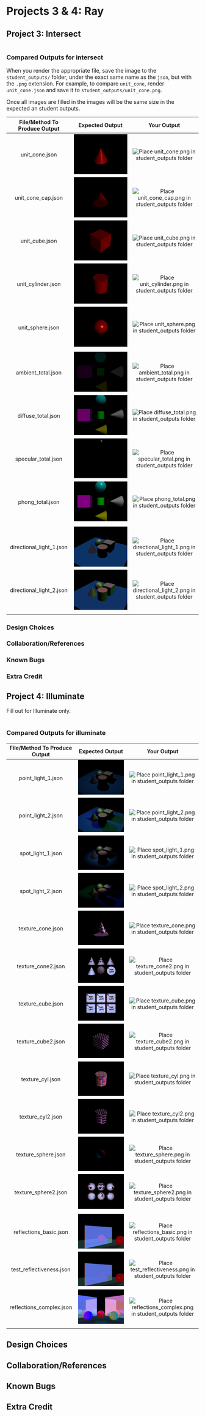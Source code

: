 # Projects 3 & 4: Ray 
## Project 3: Intersect
#
### Compared Outputs for intersect
When you render the appropriate file, save the image to the `student_outputs/` folder, under the exact same name as the `json`, but with the `.png` extension. For example, to compare `unit_cone`, render `unit_cone.json` and save it to `student_outputs/unit_cone.png`.

Once all images are filled in the images will be the same size in the expected an student outputs. 

| File/Method To Produce Output | Expected Output | Your Output |
| :---------------------------------------: | :--------------------------------------------------: | :-------------------------------------------------: |
| unit_cone.json |  ![expected_outputs/unit_cone.png](expected_outputs/unit_cone.png) | ![Place unit_cone.png in student_outputs folder](student_outputs/unit_cone.png) |
| unit_cone_cap.json | ![expected_outputs/unit_cone_cap.png](expected_outputs/unit_cone_cap.png) | ![Place unit_cone_cap.png in student_outputs folder](student_outputs/unit_cone_cap.png) |
| unit_cube.json | ![expected_outputs/unit_cube.png](expected_outputs/unit_cube.png) | ![Place unit_cube.png in student_outputs folder](student_outputs/unit_cube.png) |
| unit_cylinder.json | ![expected_outputs/unit_cylinder.png](expected_outputs/unit_cylinder.png) | ![Place unit_cylinder.png in student_outputs folder](student_outputs/unit_cylinder.png) |
| unit_sphere.json | ![expected_outputs/unit_sphere.png](expected_outputs/unit_sphere.png) | ![Place unit_sphere.png in student_outputs folder](student_outputs/unit_sphere.png) |
|  |  |  |  |
| ambient_total.json | ![expected_outputs/ambient_total.png](expected_outputs/ambient_total.png) | ![Place ambient_total.png in student_outputs folder](student_outputs/ambient_total.png) |
| diffuse_total.json | ![expected_outputs/diffuse_total.png](expected_outputs/diffuse_total.png) | ![Place diffuse_total.png in student_outputs folder](student_outputs/diffuse_total.png) |
| specular_total.json | ![expected_outputs/specular_total.png](expected_outputs/specular_total.png) | ![Place specular_total.png in student_outputs folder](student_outputs/specular_total.png) |
| phong_total.json | ![expected_outputs/phong_total.png](expected_outputs/phong_total.png) | ![Place phong_total.png in student_outputs folder](student_outputs/phong_total.png) |
|  |  |  |  |
| directional_light_1.json | ![expected_outputs/directional_light_1.png](expected_outputs/directional_light_1.png) | ![Place directional_light_1.png in student_outputs folder](student_outputs/directional_light_1.png) |
| directional_light_2.json | ![expected_outputs/directional_light_2.png](expected_outputs/directional_light_2.png) | ![Place directional_light_2.png in student_outputs folder](student_outputs/directional_light_2.png) |
|  |  |  |  |

### Design Choices

### Collaboration/References

### Known Bugs

### Extra Credit

## Project 4: Illuminate

Fill out for Illuminate only.
#
### Compared Outputs for illuminate


| File/Method To Produce Output | Expected Output | Your Output |
| :---------------------------------------: | :--------------------------------------------------: | :-------------------------------------------------: | 
| point_light_1.json |  ![expected_outputs/point_light_1.png](expected_outputs/point_light_1.png) | ![Place point_light_1.png in student_outputs folder](student_outputs/point_light_1.png) |
| point_light_2.json |  ![expected_outputs/point_light_2.png](expected_outputs/point_light_2.png) | ![Place point_light_2.png in student_outputs folder](student_outputs/point_light_2.png) |
| spot_light_1.json |  ![expected_outputs/spot_light_1.png](expected_outputs/spot_light_1.png) | ![Place spot_light_1.png in student_outputs folder](student_outputs/spot_light_1.png) |
| spot_light_2.json |  ![expected_outputs/spot_light_2.png](expected_outputs/spot_light_2.png) | ![Place spot_light_2.png in student_outputs folder](student_outputs/spot_light_2.png) |
| texture_cone.json |  ![expected_outputs/texture_cone.png](expected_outputs/texture_cone.png) | ![Place texture_cone.png in student_outputs folder](student_outputs/spot_light_1.png) |
| texture_cone2.json |  ![expected_outputs/texture_cone2.png](expected_outputs/texture_cone2.png) | ![Place texture_cone2.png in student_outputs folder](student_outputs/texture_cone2.png) |
| texture_cube.json |  ![expected_outputs/texture_cube.png](expected_outputs/texture_cube.png) | ![Place texture_cube.png in student_outputs folder](student_outputs/texture_cube.png) |
| texture_cube2.json |  ![expected_outputs/texture_cube2.png](expected_outputs/texture_cube2.png) | ![Place texture_cube2.png in student_outputs folder](student_outputs/texture_cube2.png) |
| texture_cyl.json |  ![expected_outputs/texture_cyl.png](expected_outputs/texture_cyl.png) | ![Place texture_cyl.png in student_outputs folder](student_outputs/texture_cyl.png) |
| texture_cyl2.json |  ![expected_outputs/texture_cyl2.png](expected_outputs/texture_cyl2.png) | ![Place texture_cyl2.png in student_outputs folder](student_outputs/texture_cyl2.png) |
| texture_sphere.json |  ![expected_outputs/texture_sphere.png](expected_outputs/texture_sphere.png) | ![Place texture_sphere.png in student_outputs folder](student_outputs/texture_sphere.png) |
| texture_sphere2.json |  ![expected_outputs/texture_sphere2.png](expected_outputs/texture_sphere2.png) | ![Place texture_sphere2.png in student_outputs folder](student_outputs/texture_sphere2.png) |
| | | |
| reflections_basic.json |  ![expected_outputs/reflections_basic.png](expected_outputs/reflections_basic.png) | ![Place reflections_basic.png in student_outputs folder](student_outputs/reflections_basic.png) |
| test_reflectiveness.json |  ![expected_outputs/test_reflectiveness.png](expected_outputs/test_reflectiveness.png) | ![Place test_reflectiveness.png in student_outputs folder](student_outputs/test_reflectiveness.png) |
| reflections_complex.json |  ![expected_outputs/reflections_complex.png](expected_outputs/reflections_complex.png) | ![Place reflections_complex.png in student_outputs folder](student_outputs/reflections_complex.png) |
| | | |

## Design Choices

## Collaboration/References

## Known Bugs

## Extra Credit